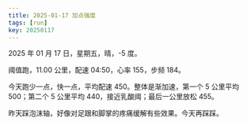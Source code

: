 ```yaml
---
title: 2025-01-17 加点强度
tags: [run]
key: 20250117
---
```


2025 年 01 月 17 日，星期五，晴，-5 度。

阈值跑，11.00 公里，配速 04:50，心率 155，步频 184。

<!--more-->

今天跑少一点，快一点，平均配速 450。整体是渐加速，第一个 5 公里平均 500；第二个 5 公里平均 440，接近乳酸阈；最后一公里放松 455。

昨天踩泡沫轴，好像对足跟和脚掌的疼痛缓解有些效果。今天再踩踩。

<div class="strava-embed-placeholder" data-embed-type="activity" data-embed-id="13374325433" data-style="standard" data-from-embed="false"></div><script src="https://strava-embeds.com/embed.js"></script>
